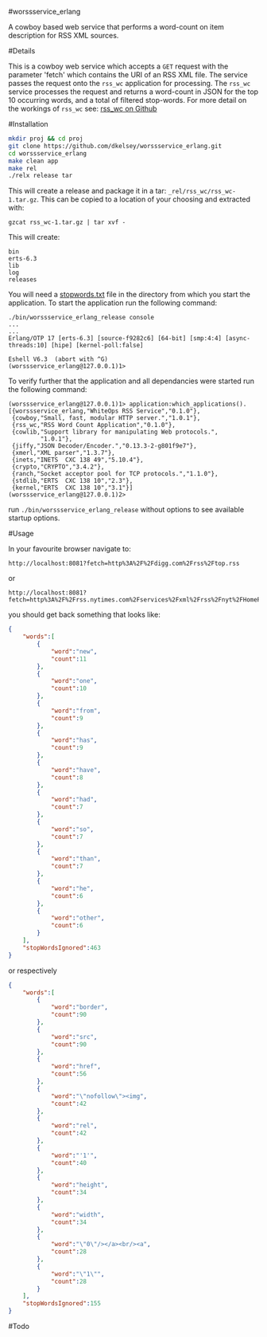#worssservice_erlang

A cowboy based web service that performs a word-count on item description for RSS XML sources.

#Details

This is a cowboy web service which accepts a `GET` request with the parameter 'fetch' which contains the URI of an RSS XML file.  The service passes the request onto the `rss_wc` application for processing.  The `rss_wc` service processes the request and returns a word-count in JSON for the top 10 occurring words, and a total of filtered stop-words.  For more detail on the workings of `rss_wc` see: [rss_wc on Github](https://github.com/dkelsey/rss_wc)

#Installation

```bash
mkdir proj && cd proj
git clone https://github.com/dkelsey/worssservice_erlang.git
cd worssservice_erlang
make clean app
make rel
./relx release tar
```

This will create a release and package it in a tar: `_rel/rss_wc/rss_wc-1.tar.gz`.
This can be copied to a location of your choosing and extracted with:

```
gzcat rss_wc-1.tar.gz | tar xvf -
```
This will create: 
```
bin
erts-6.3
lib
log
releases
```
You will need a [stopwords.txt](https://github.com/dkelsey/worssservice_erlang/blob/master/stopwords.txt) file in the directory from which you start the application.
To start the application run the following command:
```
./bin/worssservice_erlang_release console
...
...
Erlang/OTP 17 [erts-6.3] [source-f9282c6] [64-bit] [smp:4:4] [async-threads:10] [hipe] [kernel-poll:false]

Eshell V6.3  (abort with ^G)
(worssservice_erlang@127.0.0.1)1> 
```
To verify further that the application and all dependancies were started run the following command:
```
(worssservice_erlang@127.0.0.1)1> application:which_applications().
[{worssservice_erlang,"WhiteOps RSS Service","0.1.0"},
 {cowboy,"Small, fast, modular HTTP server.","1.0.1"},
 {rss_wc,"RSS Word Count Application","0.1.0"},
 {cowlib,"Support library for manipulating Web protocols.",
         "1.0.1"},
 {jiffy,"JSON Decoder/Encoder.","0.13.3-2-g801f9e7"},
 {xmerl,"XML parser","1.3.7"},
 {inets,"INETS  CXC 138 49","5.10.4"},
 {crypto,"CRYPTO","3.4.2"},
 {ranch,"Socket acceptor pool for TCP protocols.","1.1.0"},
 {stdlib,"ERTS  CXC 138 10","2.3"},
 {kernel,"ERTS  CXC 138 10","3.1"}]
(worssservice_erlang@127.0.0.1)2> 
```

run `./bin/worssservice_erlang_release` without options to see available startup options.

#Usage

In your favourite browser navigate to:
```
http://localhost:8081?fetch=http%3A%2F%2Fdigg.com%2Frss%2Ftop.rss
```
or 
```
http://localhost:8081?fetch=http%3A%2F%2Frss.nytimes.com%2Fservices%2Fxml%2Frss%2Fnyt%2FHomePage.xml
```
you should get back something that looks like:
```json
{
	"words":[
		{
			"word":"new",
			"count":11
		},
		{
			"word":"one",
			"count":10
		},
		{
			"word":"from",
			"count":9
		},
		{
			"word":"has",
			"count":9
		},
		{
			"word":"have",
			"count":8
		},
		{
			"word":"had",
			"count":7
		},
		{
			"word":"so",
			"count":7
		},
		{
			"word":"than",
			"count":7
		},
		{
			"word":"he",
			"count":6
		},
		{
			"word":"other",
			"count":6
		}
	],
	"stopWordsIgnored":463
}
```
or respectively
```json
{
	"words":[
		{
			"word":"border",
			"count":90
		},
		{
			"word":"src",
			"count":90
		},
		{
			"word":"href",
			"count":56
		},
		{
			"word":"\"nofollow\"><img",
			"count":42
		},
		{
			"word":"rel",
			"count":42
		},
		{
			"word":"'1'",
			"count":40
		},
		{
			"word":"height",
			"count":34
		},
		{
			"word":"width",
			"count":34
		},
		{
			"word":"\"0\"/></a><br/><a",
			"count":28
		},
		{
			"word":"\"1\"",
			"count":28
		}
	],
	"stopWordsIgnored":155
}
```

#Todo
